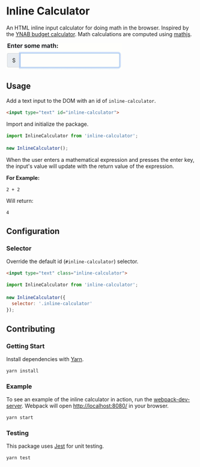 # Inline Calculator

An HTML inline input calculator for doing math in the browser. Inspired by the [YNAB budget calculator](https://docs.youneedabudget.com/article/1027-in-line-calculations). Math calculations are computed using [mathjs](http://mathjs.org/).

![](./demo.gif)

## Usage

Add a text input to the DOM with an id of `inline-calculator`.

```html
<input type="text" id="inline-calculator">
```

Import and initialize the package.

```js
import InlineCalculator from 'inline-calculator';

new InlineCalculator();
```

When the user enters a mathematical expression and presses the enter key, the input's value will update with the return value of the expression.

**For Example:**

```
2 + 2
```

Will return:

```
4
```

## Configuration

### Selector

Override the default id (`#inline-calculator`) selector.

```html
<input type="text" class="inline-calculator">
```

```js
import InlineCalculator from 'inline-calculator';

new InlineCalculator({
  selector: '.inline-calculator'
});
```

## Contributing

### Getting Start

Install dependencies with [Yarn](https://yarnpkg.com/en/).

```bash
yarn install
```

### Example

To see an example of the inline calculator in action, run the [webpack-dev-server](https://webpack.js.org/guides/development/#using-webpack-dev-server). Webpack will open <http://localhost:8080/> in your browser.

```bash
yarn start
```

### Testing

This package uses [Jest](https://jestjs.io/en/) for unit testing.

```bash
yarn test
```
